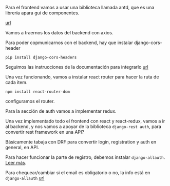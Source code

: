 Para el frontend vamos a usar una biblioteca llamada antd, que es una librería apara gui de componentes.

[url](https://ant.design/components/list/)

Vamos a traernos los datos del backend con axios.

Para poder copmunicarnos con el backend, hay que instalar django-cors-header

```
pip install django-cors-headers
```

Seguimos las instrucciones de la documentación para integrarlo [url](https://pypi.org/project/django-cors-headers/)

Una vez funcionando, vamos a instalar react router para hacer la ruta de cada item.

```
npm install react-router-dom
```

configuramos el router.

Para la sección de auth vamos a implementar redux.

Una vez implementado todo el frontend con react y react-redux, vamos a ir al backend, y nos vamos a apoyar de la biblioteca `django-rest auth`, para convertir rest framework en una API?

Básicamente tabaja con DRF para convertir login, registration y auth en general, en API.

Para hacer funcionar la parte de registro, debemos instalar `django-allauth`. [Leer más](https://dj-rest-auth.readthedocs.io/en/latest/installation.html).

Para chequear/cambiar si el email es obligatorio o no, la info está en `django-allauth` [url](https://django-allauth.readthedocs.io/en/latest/configuration.html)


